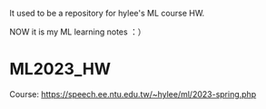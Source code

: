 <p>It used to be a repository for hylee's ML course HW. <br>
<p>NOW it is my ML learning notes ：） <br>


# ML2023_HW
Course: https://speech.ee.ntu.edu.tw/~hylee/ml/2023-spring.php
